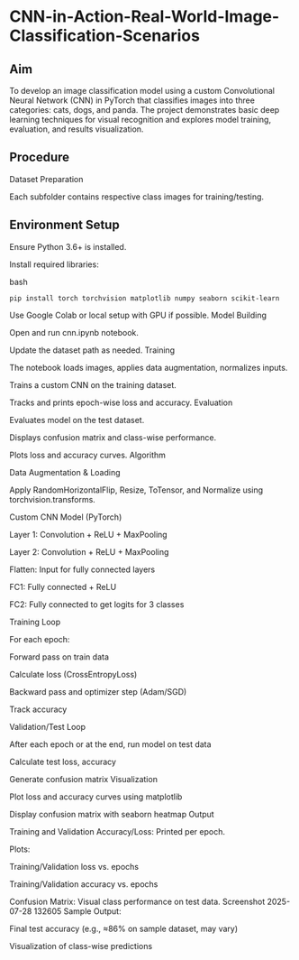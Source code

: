 # CNN-in-Action-Real-World-Image-Classification-Scenarios

## Aim

To develop an image classification model using a custom Convolutional Neural Network (CNN) in PyTorch that classifies images into three categories: cats, dogs, and panda. The project demonstrates basic deep learning techniques for visual recognition and explores model training, evaluation, and results visualization.
## Procedure

Dataset Preparation

Each subfolder contains respective class images for training/testing.
## Environment Setup

Ensure Python 3.6+ is installed.

Install required libraries:

bash

```
pip install torch torchvision matplotlib numpy seaborn scikit-learn
```

Use Google Colab or local setup with GPU if possible.
Model Building

Open and run cnn.ipynb notebook.

Update the dataset path as needed.
Training

The notebook loads images, applies data augmentation, normalizes inputs.

Trains a custom CNN on the training dataset.

Tracks and prints epoch-wise loss and accuracy.
Evaluation

Evaluates model on the test dataset.

Displays confusion matrix and class-wise performance.

Plots loss and accuracy curves.
Algorithm

Data Augmentation & Loading

Apply RandomHorizontalFlip, Resize, ToTensor, and Normalize using torchvision.transforms.

Custom CNN Model (PyTorch)

Layer 1: Convolution + ReLU + MaxPooling

Layer 2: Convolution + ReLU + MaxPooling

Flatten: Input for fully connected layers

FC1: Fully connected + ReLU

FC2: Fully connected to get logits for 3 classes

Training Loop

For each epoch:

Forward pass on train data

Calculate loss (CrossEntropyLoss)

Backward pass and optimizer step (Adam/SGD)

Track accuracy

Validation/Test Loop

After each epoch or at the end, run model on test data

Calculate test loss, accuracy

Generate confusion matrix
Visualization

Plot loss and accuracy curves using matplotlib

Display confusion matrix with seaborn heatmap
Output

Training and Validation Accuracy/Loss: Printed per epoch.

Plots:

Training/Validation loss vs. epochs

Training/Validation accuracy vs. epochs

Confusion Matrix: Visual class performance on test data. Screenshot 2025-07-28 132605
Sample Output:

Final test accuracy (e.g., ≈86% on sample dataset, may vary)

Visualization of class-wise predictions
